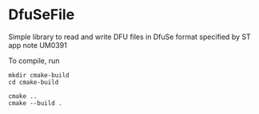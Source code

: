 # DfuSeFile
Simple library to read and write DFU files in DfuSe format specified by ST app note UM0391

To compile, run

```
mkdir cmake-build
cd cmake-build

cmake ..
cmake --build .
```

